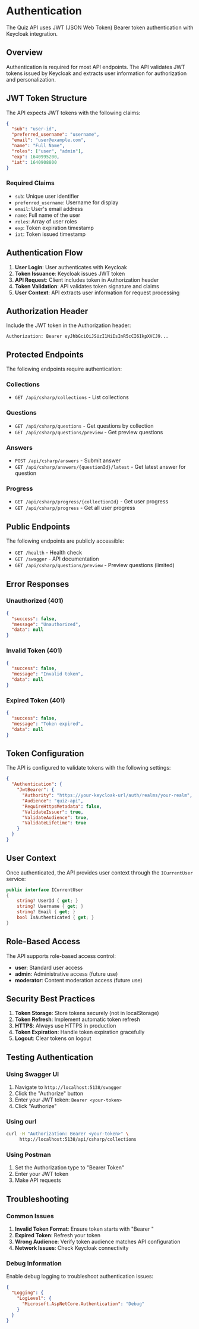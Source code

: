 # Authentication

The Quiz API uses JWT (JSON Web Token) Bearer token authentication with Keycloak integration.

## Overview

Authentication is required for most API endpoints. The API validates JWT tokens issued by Keycloak and extracts user information for authorization and personalization.

## JWT Token Structure

The API expects JWT tokens with the following claims:

```json
{
  "sub": "user-id",
  "preferred_username": "username",
  "email": "user@example.com",
  "name": "Full Name",
  "roles": ["user", "admin"],
  "exp": 1640995200,
  "iat": 1640908800
}
```

### Required Claims

- `sub`: Unique user identifier
- `preferred_username`: Username for display
- `email`: User's email address
- `name`: Full name of the user
- `roles`: Array of user roles
- `exp`: Token expiration timestamp
- `iat`: Token issued timestamp

## Authentication Flow

1. **User Login**: User authenticates with Keycloak
2. **Token Issuance**: Keycloak issues JWT token
3. **API Request**: Client includes token in Authorization header
4. **Token Validation**: API validates token signature and claims
5. **User Context**: API extracts user information for request processing

## Authorization Header

Include the JWT token in the Authorization header:

```
Authorization: Bearer eyJhbGciOiJSUzI1NiIsInR5cCI6IkpXVCJ9...
```

## Protected Endpoints

The following endpoints require authentication:

### Collections
- `GET /api/csharp/collections` - List collections

### Questions
- `GET /api/csharp/questions` - Get questions by collection
- `GET /api/csharp/questions/preview` - Get preview questions

### Answers
- `POST /api/csharp/answers` - Submit answer
- `GET /api/csharp/answers/{questionId}/latest` - Get latest answer for question

### Progress
- `GET /api/csharp/progress/{collectionId}` - Get user progress
- `GET /api/csharp/progress` - Get all user progress

## Public Endpoints

The following endpoints are publicly accessible:

- `GET /health` - Health check
- `GET /swagger` - API documentation
- `GET /api/csharp/questions/preview` - Preview questions (limited)

## Error Responses

### Unauthorized (401)
```json
{
  "success": false,
  "message": "Unauthorized",
  "data": null
}
```

### Invalid Token (401)
```json
{
  "success": false,
  "message": "Invalid token",
  "data": null
}
```

### Expired Token (401)
```json
{
  "success": false,
  "message": "Token expired",
  "data": null
}
```

## Token Configuration

The API is configured to validate tokens with the following settings:

```json
{
  "Authentication": {
    "JwtBearer": {
      "Authority": "https://your-keycloak-url/auth/realms/your-realm",
      "Audience": "quiz-api",
      "RequireHttpsMetadata": false,
      "ValidateIssuer": true,
      "ValidateAudience": true,
      "ValidateLifetime": true
    }
  }
}
```

## User Context

Once authenticated, the API provides user context through the `ICurrentUser` service:

```csharp
public interface ICurrentUser
{
    string? UserId { get; }
    string? Username { get; }
    string? Email { get; }
    bool IsAuthenticated { get; }
}
```

## Role-Based Access

The API supports role-based access control:

- **user**: Standard user access
- **admin**: Administrative access (future use)
- **moderator**: Content moderation access (future use)

## Security Best Practices

1. **Token Storage**: Store tokens securely (not in localStorage)
2. **Token Refresh**: Implement automatic token refresh
3. **HTTPS**: Always use HTTPS in production
4. **Token Expiration**: Handle token expiration gracefully
5. **Logout**: Clear tokens on logout

## Testing Authentication

### Using Swagger UI

1. Navigate to `http://localhost:5138/swagger`
2. Click the "Authorize" button
3. Enter your JWT token: `Bearer <your-token>`
4. Click "Authorize"

### Using curl

```bash
curl -H "Authorization: Bearer <your-token>" \
     http://localhost:5138/api/csharp/collections
```

### Using Postman

1. Set the Authorization type to "Bearer Token"
2. Enter your JWT token
3. Make API requests

## Troubleshooting

### Common Issues

1. **Invalid Token Format**: Ensure token starts with "Bearer "
2. **Expired Token**: Refresh your token
3. **Wrong Audience**: Verify token audience matches API configuration
4. **Network Issues**: Check Keycloak connectivity

### Debug Information

Enable debug logging to troubleshoot authentication issues:

```json
{
  "Logging": {
    "LogLevel": {
      "Microsoft.AspNetCore.Authentication": "Debug"
    }
  }
}
``` 